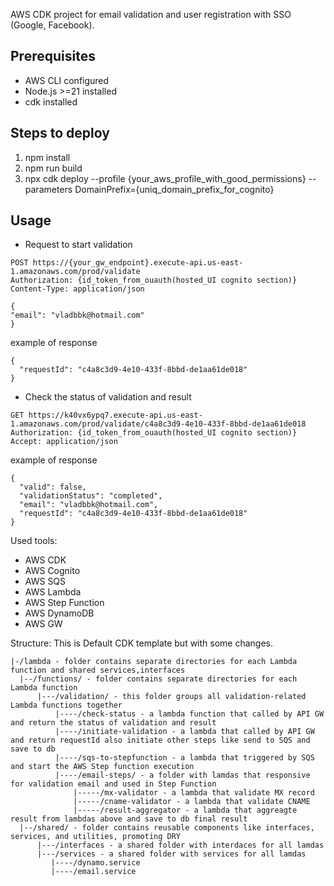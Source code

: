AWS CDK project for email validation and user registration with SSO (Google, Facebook).

## Prerequisites

- AWS CLI configured
- Node.js >=21 installed
- cdk installed

## Steps to deploy

1. npm install
2. npm run build
3. npx cdk deploy --profile {your_aws_profile_with_good_permissions} --parameters
   DomainPrefix={uniq_domain_prefix_for_cognito}

## Usage

- Request to start validation

```shell
POST https://{your_gw_endpoint}.execute-api.us-east-1.amazonaws.com/prod/validate
Authorization: {id_token_from_ouauth(hosted_UI cognito section)}
Content-Type: application/json

{
"email": "vladbbk@hotmail.com"
}
```

example of response

```shell
{
  "requestId": "c4a8c3d9-4e10-433f-8bbd-de1aa61de018"
}
```

- Check the status of validation and result

```shell
GET https://k40vx6ypq7.execute-api.us-east-1.amazonaws.com/prod/validate/c4a8c3d9-4e10-433f-8bbd-de1aa61de018
Authorization: {id_token_from_ouauth(hosted_UI cognito section)}
Accept: application/json
```

example of response

```shell
{
  "valid": false,
  "validationStatus": "completed",
  "email": "vladbbk@hotmail.com",
  "requestId": "c4a8c3d9-4e10-433f-8bbd-de1aa61de018"
}
```

Used tools:

- AWS CDK
- AWS Cognito
- AWS SQS
- AWS Lambda
- AWS Step Function
- AWS DynamoDB
- AWS GW

Structure:
This is Default CDK template but with some changes.

```shell 
|-/lambda - folder contains separate directories for each Lambda function and shared services,interfaces
  |--/functions/ - folder contains separate directories for each Lambda function
      |---/validation/ - this folder groups all validation-related Lambda functions together
          |----/check-status - a lambda function that called by API GW and return the status of validation and result
          |----/initiate-validation - a lambda that called by API GW and return requestId also initiate other steps like send to SQS and save to db
          |----/sqs-to-stepfunction - a lambda that triggered by SQS and start the AWS Step function execution
          |----/email-steps/ - a folder with lamdas that responsive for validation email and used in Step Function
              |-----/mx-validator - a lambda that validate MX record
              |-----/cname-validator - a lambda that validate CNAME
              |-----/result-aggregator - a lambda that aggreagte result from lambdas above and save to db final result
  |--/shared/ - folder contains reusable components like interfaces, services, and utilities, promoting DRY 
      |---/interfaces - a shared folder with interdaces for all lamdas
      |---/services - a shared folder with services for all lamdas
         |----/dynamo.service
         |----/email.service
```

